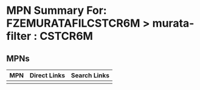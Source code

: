 



# MPN Summary For: FZEMURATAFILCSTCR6M > murata-filter : CSTCR6M

## MPNs
  

|MPN|Direct Links|Search Links|
| :--- | :--- | :--- |
||||
